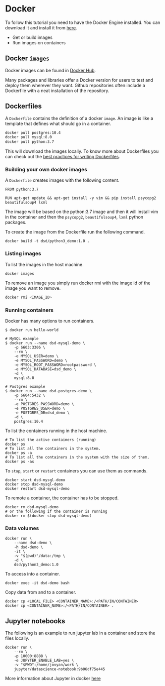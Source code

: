 # Docker

To follow this tutorial you need to have the Docker Engine installed. You can download it and install it from [here](https://docs.docker.com/engine/install/).

* Get or build images
* Run images on containers

## Docker `images`

Docker images can be found in [Docker Hub](https://hub.docker.com).

Many packages and libraries offer a Docker version for users to test and deploy them wherever they want. Github repositories often include a Dockerfile with a neat installation of the repository.

## Dockerfiles

A `Dockerfile` contains the definition of a docker `image`. An image is like a template that defines what should go in a container.

```sh
docker pull postgres:10.4
docker pull mysql:8.0
docker pull python:3.7
```

This will download the images locally. To know more about Dockerfiles you can check out the [best practices for writing Dockerfiles](https://docs.docker.com/develop/develop-images/dockerfile_best-practices/).

### Building your own docker images

A `Dockerfile` creates images with the following content.

```docker
FROM python:3.7

RUN apt-get update && apt-get install -y vim && pip install psycopg2 beautifulsoup4 lxml
```

The image will be based on the python:3.7 image and then it will install vim in the container and then the `psycopg2`, `beautifulsoup4`, `lxml` python packages.

To create the image from the Dockerfile run the following command.

```
docker build -t dsd/python3_demo:1.0 .
```

### Listing images 
To list the images in the host machine.
```
docker images
```

To remove an image you simply run docker rmi with the image id of the image you want to remove.

```sh
docker rmi <IMAGE_ID>
```

### Running containers

Docker has many options to run containers.

```
$ docker run hello-world

# MySQL example
$ docker run --name dsd-mysql-demo \
    -p 6603:3306 \
    --rm \
    -e MYSQL_USER=demo \
    -e MYSQL_PASSWORD=demo \
    -e MYSQL_ROOT_PASSWORD=rootpassword \
    -e MYSQL_DATABASE=dsd_demo \
    -d \
    mysql:8.0

# Postgres example
$ docker run --name dsd-postgres-demo \
    -p 6604:5432 \
    --rm \
    -e POSTGRES_PASSWORD=demo \
    -e POSTGRES_USER=demo \
    -e POSTGRES_DB=dsd_demo \
    -d \
    postgres:10.4
```

To list the containers running in the host machine.

```
# To list the active containers (running)
docker ps
# To list all the containers in the system.
docker ps -a
# To list all the containers in the system with the size of them.
docker ps -as
```

To `stop`, `start` or `restart` containers you can use them as commands.
```
docker start dsd-mysql-demo
docker stop dsd-mysql-demo
docker restart dsd-mysql-demo
```

To remote a container, the container has to be stopped.

```
docker rm dsd-mysql-demo
# or the following if the container is running
docker rm $(docker stop dsd-mysql-demo)
```

### Data volumes



```
docker run \
    --name dsd-demo \
    -h dsd-demo \
    -it \
    -v "$(pwd)"/data:/tmp \
    -d \
    dsd/python3_demo:1.0
```

To access into a container.

```
docker exec -it dsd-demo bash
```

Copy data from and to a container.
```
docker cp <LOCAL_FILE> <CONTAINER_NAME>:/<PATH/IN/CONTAINER>
docker cp <CONTAINER_NAME>:/<PATH/IN/CONTAINER> .
```

## Jupyter notebooks

The following is an example to run jupyter lab in a container and store the files locally.

```
docker run \
    --rm \
    -p 10000:8888 \
    -e JUPYTER_ENABLE_LAB=yes \
    -v "$PWD":/home/jovyan/work \
    jupyter/datascience-notebook:9b06df75e445
```

More information about Jupyter in docker [here](https://jupyter-docker-stacks.readthedocs.io/en/latest/index.html)